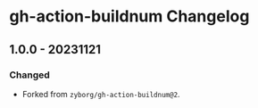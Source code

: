 # gh-action-buildnum Changelog

## 1.0.0 - 20231121

### Changed
- Forked from `zyborg/gh-action-buildnum@2`.

